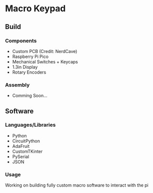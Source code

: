 # Macro Keypad

## Build

### Components

- Custom PCB (Credit: NerdCave)
- Raspberry Pi Pico
- Mechanical Switches + Keycaps
- 1.3in Display
- Rotary Encoders

### Assembly 
- Comming Soon...

## Software

### Languages/Libraries

- Python
- CircuitPython
- AdaFruit
- CustomTKinter
- PySerial
- JSON

### Usage

Working on building fully custom macro software to interact with the pi
